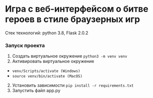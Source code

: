 # Игра с веб-интерфейсом о битве героев в стиле браузерных игр

Стек технологий: python 3.8, Flask 2.0.2

<h3>Запуск проекта</h3>

1. Создать виртуальное окружение
`python3 -m venv venv`
2. Активировать виртуальное окружение
- `venv/Scripts/activate (Windows)`
- `source venv/bin/activate (MacOS)`
2. Установить зависимости
`pip install -r requirements.txt`
3. Запустить файл app.py
